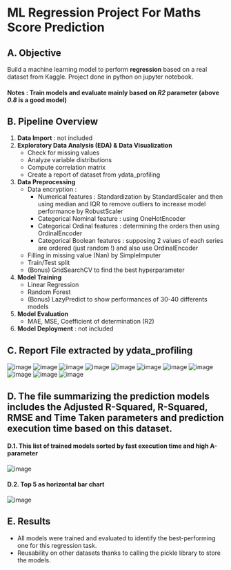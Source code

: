 # ML Regression Project For Maths Score Prediction

## A. Objective
Build a machine learning model to perform **regression** based on a real dataset from Kaggle. Project done in python on jupyter notebook.

#### Notes : Train models and evaluate mainly based on *R2* parameter (above *0.8* is a good model)

## B. Pipeline Overview
1. **Data Import** : not included
2. **Exploratory Data Analysis (EDA) & Data Visualization**  
   - Check for missing values  
   - Analyze variable distributions  
   - Compute correlation matrix
   - Create a report of dataset from ydata_profiling
3. **Data Preprocessing**  
   - Data encryption :
     - Numerical features : Standardization by StandardScaler and then using median and IQR to remove outliers to increase model performance by RobustScaler
     - Categorical Nominal feature : using OneHotEncoder
     - Categorical Ordinal features : determining the orders then using OrdinalEncoder
     - Categorical Boolean features : supposing 2 values of each series ​​are ordered (just random !) and also use OrdinalEncoder
   - Filling in missing value (Nan) by SimpleImputer
   - Train/Test split
   - (Bonus) GridSearchCV to find the best hyperparameter
4. **Model Training** 
   - Linear Regression  
   - Random Forest
   - (Bonus) LazyPredict to show performances of 30-40 differents models
5. **Model Evaluation** 
   - MAE, MSE, Coefficient of determination (R2)
6. **Model Deployment** : not included

## C. Report File extracted by ydata_profiling

![image](https://github.com/user-attachments/assets/8b530734-277d-44be-8ce5-89c389dfd86b)
![image](https://github.com/user-attachments/assets/bc6415f6-9ed7-4571-8b30-ee19fbb884c0)
![image](https://github.com/user-attachments/assets/3eb44cdd-a9ee-46e1-9c5d-36d33c8fd941)
![image](https://github.com/user-attachments/assets/0d44b96d-9dc5-466e-ac08-cdf55d544ed7)
![image](https://github.com/user-attachments/assets/766dd712-29f6-43dd-b566-cd155b258f0b)
![image](https://github.com/user-attachments/assets/71c7af3a-d19f-4f6a-a0dd-9585e8cc618d)
![image](https://github.com/user-attachments/assets/7a3406c6-5b18-4b37-b47d-15f64a024d0d)
![image](https://github.com/user-attachments/assets/d825d4e4-0f04-4934-afb4-715f8efa6254)
![image](https://github.com/user-attachments/assets/c862e85b-3a89-4e1f-a425-d79f23d46928)
![image](https://github.com/user-attachments/assets/d9e15055-49bf-455e-b2d7-7c716b51ac9c)
![image](https://github.com/user-attachments/assets/2036f61a-a0d8-40cc-850d-3941c0d59e0a)



## D. The file summarizing the prediction models includes the Adjusted R-Squared, R-Squared, RMSE and Time Taken parameters and prediction execution time based on this dataset. 

#### D.1. This list of trained models sorted by fast execution time and high A-parameter

![image](https://github.com/user-attachments/assets/56243b44-063f-4b93-92b3-c8aa9da7dccf)

#### D.2. Top 5 as horizontal bar chart

![image](https://github.com/user-attachments/assets/e8390853-11c4-4b6e-9ec2-1f2b40524920)


## E. Results
- All models were trained and evaluated to identify the best-performing one for this regression task.
- Reusability on other datasets thanks to calling the pickle library to store the models.







